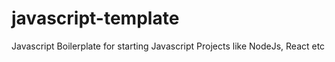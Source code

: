 # javascript-template
Javascript Boilerplate for starting Javascript Projects like NodeJs, React etc
